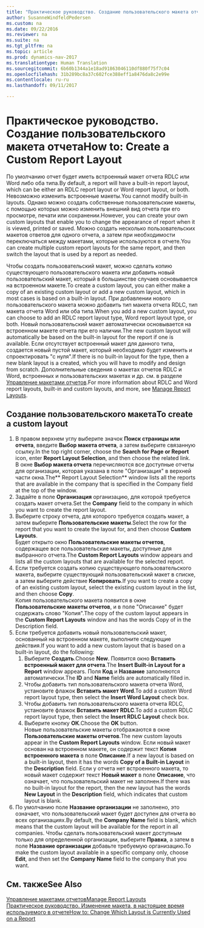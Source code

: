```yaml
---
title: "Практическое руководство. Создание пользовательского макета отчета"
author: SusanneWindfeldPedersen
ms.custom: na
ms.date: 09/22/2016
ms.reviewer: na
ms.suite: na
ms.tgt_pltfrm: na
ms.topic: article
ms.prod: dynamics-nav-2017
ms.translationtype: Human Translation
ms.sourcegitcommit: 6b60b1344a1e18ad91863046110df880f75f7c04
ms.openlocfilehash: 31b289bc8a37c602fce388eff1a8476da8c2e99e
ms.contentlocale: ru-ru
ms.lasthandoff: 09/11/2017

---
```


# <a name="how-to-create-a-custom-report-layout"></a><span data-ttu-id="dc524-102">Практическое руководство. Создание пользовательского макета отчета</span><span class="sxs-lookup"><span data-stu-id="dc524-102">How to: Create a Custom Report Layout</span></span>
<span data-ttu-id="dc524-103">По умолчанию отчет будет иметь встроенный макет отчета RDLC или Word либо оба типа.</span><span class="sxs-lookup"><span data-stu-id="dc524-103">By default, a report will have a built-in report layout, which can be either an RDLC report layout or Word report layout, or both.</span></span> <span data-ttu-id="dc524-104">Невозможно изменить встроенные макеты.</span><span class="sxs-lookup"><span data-stu-id="dc524-104">You cannot modify built-in layouts.</span></span> <span data-ttu-id="dc524-105">Однако можно создать собственные пользовательские макеты, с помощью которых можно изменить внешний вид отчета при его просмотре, печати или сохранении.</span><span class="sxs-lookup"><span data-stu-id="dc524-105">However, you can create your own custom layouts that enable you to change the appearance of report when it is viewed, printed or saved.</span></span> <span data-ttu-id="dc524-106">Можно создать несколько пользовательских макетов ответов для одного отчета, а затем при необходимости переключаться между макетами, которые используются в отчете.</span><span class="sxs-lookup"><span data-stu-id="dc524-106">You can create multiple custom report layouts for the same report, and then switch the layout that is used by a report as needed.</span></span>

<span data-ttu-id="dc524-107">Чтобы создать пользовательский макет, можно сделать копию существующего пользовательского макета или добавить новый пользовательский макет, который в большинстве случаев основывается на встроенном макете.</span><span class="sxs-lookup"><span data-stu-id="dc524-107">To create a custom layout, you can either make a copy of an existing custom layout or add a new custom layout, which in most cases is based on a built-in layout.</span></span> <span data-ttu-id="dc524-108">При добавлении нового пользовательского макета можно добавить тип макета отчета RDLC, тип макета отчета Word или оба типа.</span><span class="sxs-lookup"><span data-stu-id="dc524-108">When you add a new custom layout, you can choose to add an RDLC report layout type, Word report layout type, or both.</span></span> <span data-ttu-id="dc524-109">Новый пользовательский макет автоматически основывается на встроенном макете отчета при его наличии.</span><span class="sxs-lookup"><span data-stu-id="dc524-109">The new custom layout will automatically be based on the built-in layout for the report if one is available.</span></span> <span data-ttu-id="dc524-110">Если отсутствует встроенный макет для данного типа, создается новый пустой макет, который необходимо будет изменить и спроектировать "с нуля".</span><span class="sxs-lookup"><span data-stu-id="dc524-110">If there is no built-in layout for the type, then a new blank layout is a created, which you will have to modify and design from scratch.</span></span> <span data-ttu-id="dc524-111">Дополнительные сведения о макетах отчетов RDLC и Word, встроенных и пользовательских макетах и др. см. в разделе [Управление макетами отчетов](ui-manage-report-layouts.md).</span><span class="sxs-lookup"><span data-stu-id="dc524-111">For more information about RDLC and Word report layouts, built-in and custom layouts, and more, see [Manage Report Layouts](ui-manage-report-layouts.md).</span></span>  

## <a name="to-create-a-custom-layout"></a><span data-ttu-id="dc524-112">Создание пользовательского макета</span><span class="sxs-lookup"><span data-stu-id="dc524-112">To create a custom layout</span></span>
1. <span data-ttu-id="dc524-113">В правом верхнем углу выберите значок **Поиск страницы или отчета**, введите **Выбор макета отчета**, а затем выберите связанную ссылку.</span><span class="sxs-lookup"><span data-stu-id="dc524-113">In the top right corner, choose the **Search for Page or Report** icon, enter **Report Layout Selection**, and then choose the related link.</span></span>  
<span data-ttu-id="dc524-114">В окне **Выбор макета отчета** перечисляются все доступные отчеты для организации, которая указана в поле "Организация" в верхней части окна.</span><span class="sxs-lookup"><span data-stu-id="dc524-114">The** Report Layout Selection** window lists all the reports that are available in the company that is specified in the Company field at the top of the window.</span></span>
2. <span data-ttu-id="dc524-115">Задайте в поле **Организация** организацию, для которой требуется создать макет отчета.</span><span class="sxs-lookup"><span data-stu-id="dc524-115">Set the **Company** field to the company in which you want to create the report layout.</span></span>
3. <span data-ttu-id="dc524-116">Выберите строку отчета, для которого требуется создать макет, а затем выберите **Пользовательские макеты**.</span><span class="sxs-lookup"><span data-stu-id="dc524-116">Select the row for the report that you want to create the layout for, and then choose **Custom Layouts**.</span></span>  
<span data-ttu-id="dc524-117">Будет открыто окно **Пользовательские макеты отчетов**, содержащее все пользовательские макеты, доступные для выбранного отчета.</span><span class="sxs-lookup"><span data-stu-id="dc524-117">The **Custom Report Layouts** window appears and lists all the custom layouts that are available for the selected report.</span></span>
4. <span data-ttu-id="dc524-118">Если требуется создать копию существующего пользовательского макета, выберите существующий пользовательский макет в списке, а затем выберите действие **Копировать**.</span><span class="sxs-lookup"><span data-stu-id="dc524-118">If you want to create a copy of an existing custom layout, select the existing custom layout in the list, and then choose **Copy**.</span></span>  
<span data-ttu-id="dc524-119">Копия пользовательского макета появится в окне **Пользовательские макеты отчетов**, и в поле "Описание" будет содержать слово "Копия".</span><span class="sxs-lookup"><span data-stu-id="dc524-119">The copy of the custom layout appears in the **Custom Report Layouts** window and has the words Copy of in the Description field.</span></span>
5. <span data-ttu-id="dc524-120">Если требуется добавить новый пользовательский макет, основанный на встроенном макете, выполните следующие действия.</span><span class="sxs-lookup"><span data-stu-id="dc524-120">If you want to add a new custom layout that is based on a built-in layout, do the following:</span></span>  
    1. <span data-ttu-id="dc524-121">Выберите **Создать**.</span><span class="sxs-lookup"><span data-stu-id="dc524-121">Choose **New**.</span></span> <span data-ttu-id="dc524-122">Появится окно **Вставить встроенный макет для отчета**.</span><span class="sxs-lookup"><span data-stu-id="dc524-122">The **Insert Built-in Layout for a Report** window appears.</span></span> <span data-ttu-id="dc524-123">Поля **Код** и **Название** заполняются автоматически.</span><span class="sxs-lookup"><span data-stu-id="dc524-123">The **ID** and **Name** fields are automatically filled in.</span></span>
    2. <span data-ttu-id="dc524-124">Чтобы добавить тип пользовательского макета отчета Word, установите флажок **Вставить макет Word**.</span><span class="sxs-lookup"><span data-stu-id="dc524-124">To add a custom Word report layout type, then select the **Insert Word Layout** check box.</span></span>
    3. <span data-ttu-id="dc524-125">Чтобы добавить тип пользовательского макета отчета RDLC, установите флажок **Вставить макет RDLC**.</span><span class="sxs-lookup"><span data-stu-id="dc524-125">To add a custom RDLC report layout type, then select the **Insert RDLC Layout** check box.</span></span>
    4. <span data-ttu-id="dc524-126">Выберите кнопку **ОК**.</span><span class="sxs-lookup"><span data-stu-id="dc524-126">Choose the **OK** button.</span></span>  
    <span data-ttu-id="dc524-127">Новые пользовательские макеты отображаются в окне **Пользовательские макеты отчетов**.</span><span class="sxs-lookup"><span data-stu-id="dc524-127">The new custom layouts appear in the **Custom Report Layouts** window.</span></span> <span data-ttu-id="dc524-128">Если новый макет основан на встроенном макете, он содержит текст **Копия встроенного макета** в поле **Описание**.</span><span class="sxs-lookup"><span data-stu-id="dc524-128">If a new layout is based on a built-in layout, then it has the words **Copy of a Built-in Layout** in the **Description** field.</span></span> <span data-ttu-id="dc524-129">Если у отчета нет встроенного макета, то новый макет содержит текст **Новый макет** в поле **Описание**, что означает, что пользовательский макет не заполнен.</span><span class="sxs-lookup"><span data-stu-id="dc524-129">If there was no built-in layout for the report, then the new layout has the words **New Layout** in the **Description** field, which indicates that custom layout is blank.</span></span>
6. <span data-ttu-id="dc524-130">По умолчанию поле **Название организации** не заполнено, это означает, что пользовательский макет будет доступен для отчета во всех организациях.</span><span class="sxs-lookup"><span data-stu-id="dc524-130">By default, the **Company Name** field is blank, which means that the custom layout will be available for the report in all companies.</span></span> <span data-ttu-id="dc524-131">Чтобы сделать пользовательский макет доступным только для определенной организации, выберите **Правка**, а затем в поле **Название организации** добавьте требуемую организацию.</span><span class="sxs-lookup"><span data-stu-id="dc524-131">To make the custom layout available in a specific company only, choose **Edit**, and then set the **Company Name** field to the company that you want.</span></span>

## <a name="see-also"></a><span data-ttu-id="dc524-132">См. также</span><span class="sxs-lookup"><span data-stu-id="dc524-132">See Also</span></span>
[<span data-ttu-id="dc524-133">Управление макетами отчетов</span><span class="sxs-lookup"><span data-stu-id="dc524-133">Manage Report Layouts</span></span>](ui-manage-report-layouts.md)  
[<span data-ttu-id="dc524-134">Практическое руководство. Изменение макета, в настоящее время используемого в отчете</span><span class="sxs-lookup"><span data-stu-id="dc524-134">How to: Change Which Layout is Currently Used on a Report</span></span>](ui-how-change-layout-currently-used-report.md)

